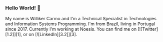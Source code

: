### Hello World! 👋

My name is Williker Carmo and I'm a Technical Specialist in Technologies and Information Systems Programming. 
I'm from Brazil, living in Portugal since 2017.
Currently I'm working at Noesis. 
You can find me on [![Twitter][1.2]][1],  or on [![LinkedIn][3.2]][3].
<!--
**willikercarmo/willikercarmo** is a ✨ _special_ ✨ repository because its `README.md` (this file) appears on your GitHub profile.

Here are some ideas to get you started:

- 🔭 I’m currently working on ...
- 🌱 I’m currently learning ...
- 👯 I’m looking to collaborate on ...
- 🤔 I’m looking for help with ...
- 💬 Ask me about ...
- 📫 How to reach me: ...
- 😄 Pronouns: ...
- ⚡ Fun fact: ...
-->

